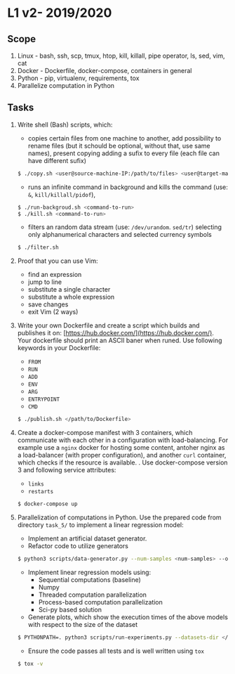 # L1 v2- 2019/2020

## Scope

1. Linux - bash, ssh, scp, tmux, htop, kill, killall, pipe operator, ls, sed, vim, cat
2. Docker - Dockerfile, docker-compose, containers in general
3. Python - pip, virtualenv, requirements, tox
4. Parallelize computation in Python

## Tasks

1. Write shell (Bash) scripts, which:
    - copies certain files from one machine to another, add possibility to rename files (but it schould be optional, without that, use same names), present copying adding a sufix to every file (each file can have different sufix)
    ```bash
    $ ./copy.sh <user@source-machine-IP:/path/to/files> <user@target-machine-IP:/path/to/files> <file-1>:<target-name-1?> <file-2>:<target-name-2?> ... <file-N>:<target-name-N?>
    ```
    - runs an infinite command in background and kills the command (use: `&`, `kill/killall/pidof`), 
    ```bash
    $ ./run-backgroud.sh <command-to-run>
    $ ./kill.sh <command-to-run>
    ```
    - filters an random data stream (use: `/dev/urandom`.  `sed/tr`) selecting only alphanumerical characters and selected currency symbols
    ```bash
    $ ./filter.sh
    ```
    
2. Proof that you can use Vim:
    - find an expression
    - jump to line
    - substitute a single character
    - substitute a whole expression
    - save changes
    - exit Vim (2 ways)

3. Write your own Dockerfile and create a script which builds and publishes it on: [https://hub.docker.com/](https://hub.docker.com/). Your dockerfile should print an ASCII baner when runed. Use following keywords in your Dockerfile:
    - `FROM`
    - `RUN`
    - `ADD`
    - `ENV`
    - `ARG`
    - `ENTRYPOINT`
    - `CMD`
    ```bash
    $ ./publish.sh </path/to/Dockerfile>
    ```

4. Create a docker-compose manifest with 3 containers, which communicate with each other in a configuration with load-balancing. For example use a `nginx` docker for hosting some content, antoher nginx as a load-balancer (with proper configuration), and another `curl` container, 
   which checks if the resource is available. . Use docker-compose version 3 and following 
   service attributes:
    - `links`
    - `restarts`
    ```bash
    $ docker-compose up
    ```

5. Parallelization of computations in Python. Use the prepared code from directory `task_5/`
   to implement a linear regression model:
    - Implement an artificial dataset generator.
    - Refactor code to utilize generators
    ```bash
    $ python3 scripts/data-generator.py --num-samples <num-samples> --out-dir </path/to/datasets>
    ```
    - Implement linear regression models using:
        - Sequential computations (baseline)
        - Numpy
        - Threaded computation parallelization
        - Process-based computation parallelization
        - Sci-py based solution
    - Generate plots, which show the execution times of the above models with respect to the size of the dataset
    ```bash
    $ PYTHONPATH=. python3 scripts/run-experiments.py --datasets-dir </path/to/datasets>
    ```
    - Ensure the code passes all tests and is well written using `tox`
    ```bash
    $ tox -v
    ```

